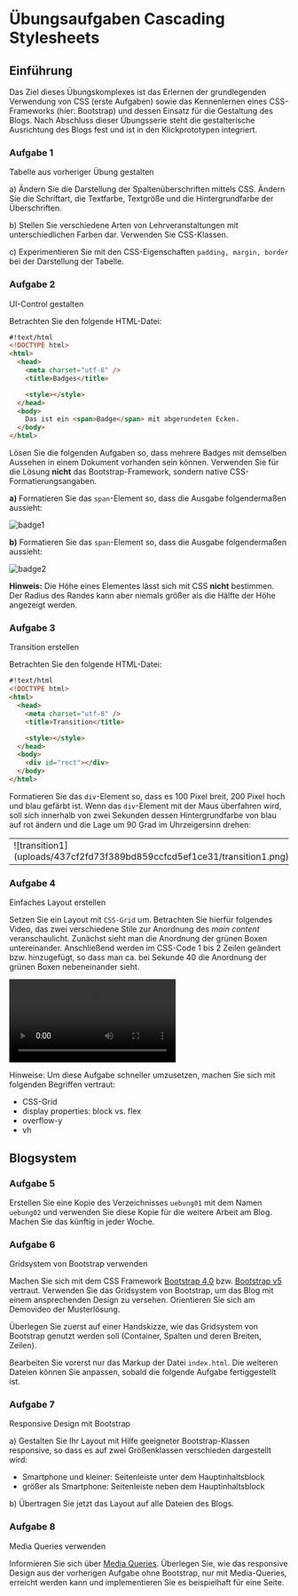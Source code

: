 # Übungsaufgaben Cascading Stylesheets

## Einführung

Das Ziel dieses Übungskomplexes ist das Erlernen der grundlegenden Verwendung von CSS (erste Aufgaben) sowie das Kennenlernen eines CSS-Frameworks (hier: Bootstrap) und dessen Einsatz für die Gestaltung des Blogs. Nach Abschluss dieser Übungsserie steht die gestalterische Ausrichtung des Blogs fest und ist in den Klickprototypen integriert.

### Aufgabe 1

Tabelle aus vorheriger Übung gestalten

a) Ändern Sie die Darstellung der Spaltenüberschriften mittels CSS. Ändern Sie die Schriftart, die Textfarbe, Textgröße und die Hintergrundfarbe der Überschriften.

b) Stellen Sie verschiedene Arten von Lehrveranstaltungen mit unterschiedlichen Farben dar.
Verwenden Sie CSS-Klassen.

c) Experimentieren Sie mit den CSS-Eigenschaften `padding, margin, border` bei der
Darstellung der Tabelle.

### Aufgabe 2

UI-Control gestalten

Betrachten Sie den folgende HTML-Datei:

```html
#!text/html
<!DOCTYPE html>
<html>
  <head>
    <meta charset="utf-8" />
    <title>Badges</title>

    <style></style>
  </head>
  <body>
    Das ist ein <span>Badge</span> mit abgerundeten Ecken.
  </body>
</html>
```

Lösen Sie die folgenden Aufgaben so, dass mehrere Badges mit demselben Aussehen in einem Dokument vorhanden sein können. Verwenden Sie für die Lösung **nicht** das Bootstrap-Framework, sondern native CSS-Formatierungsangaben.

**a)** Formatieren Sie das `span`-Element so, dass die Ausgabe folgendermaßen aussieht:

![badge1](uploads/f7b593069f3830d6c7cd9ec889f9f9ef/badge1.png)

**b)** Formatieren Sie das `span`-Element so, dass die Ausgabe folgendermaßen aussieht:

![badge2](uploads/f8f1c0407b9c5e681ebaf03ef982ea9e/badge2.png)

**Hinweis:** Die Höhe eines Elementes lässt sich mit CSS **nicht** bestimmen. Der Radius des Randes kann aber niemals größer als die Hälfte der Höhe angezeigt werden.

### Aufgabe 3

Transition erstellen

Betrachten Sie den folgende HTML-Datei:

```html
#!text/html
<!DOCTYPE html>
<html>
  <head>
    <meta charset="utf-8" />
    <title>Transition</title>

    <style></style>
  </head>
  <body>
    <div id="rect"></div>
  </body>
</html>
```

Formatieren Sie das `div`-Element so, dass es 100 Pixel breit, 200 Pixel hoch und blau gefärbt ist. Wenn das `div`-Element mit der Maus überfahren wird, soll sich innerhalb von zwei Sekunden dessen Hintergrundfarbe von blau auf rot ändern und die Lage um 90 Grad im Uhrzeigersinn drehen:

<table>
<td>
![transition1](uploads/437cf2fd73f389bd859ccfcd5ef1ce31/transition1.png)
<td>
![transition2](uploads/59b1b2d789364311648a66540f501f3a/transition2.png)
</table>

### Aufgabe 4

Einfaches Layout erstellen

Setzen Sie ein Layout mit `CSS-Grid` um. Betrachten Sie hierfür folgendes Video, das zwei verschiedene Stile zur Anordnung des _main content_ veranschaulicht. Zunächst sieht man die Anordnung der grünen Boxen untereinander. Anschließend werden im CSS-Code 1 bis 2 Zeilen geändert bzw. hinzugefügt, so dass man ca. bei Sekunde 40 die Anordnung der grünen Boxen nebeneinander sieht.

![Layout mit CSS-Grid](uploads/9ad63599e4123bfc50d8509b9255b33f/grid_block_flex.mp4)

Hinweise: Um diese Aufgabe schneller umzusetzen, machen Sie sich mit folgenden Begriffen vertraut:

- CSS-Grid
- display properties: block vs. flex
- overflow-y
- vh

## Blogsystem

### Aufgabe 5

Erstellen Sie eine Kopie des Verzeichnisses `uebung01` mit dem Namen `uebung02` und verwenden Sie diese Kopie für die weitere Arbeit am Blog. Machen Sie das künftig in jeder Woche.

### Aufgabe 6

Gridsystem von Bootstrap verwenden

Machen Sie sich mit dem CSS Framework [Bootstrap 4.0](https://getbootstrap.com/docs/4.0/getting-started/introduction/) bzw. [Bootstrap v5](https://getbootstrap.com/) vertraut. Verwenden Sie das Gridsystem von Bootstrap, um das Blog mit einem ansprechenden Design zu versehen. Orientieren Sie sich am Demovideo der Musterlösung.

Überlegen Sie zuerst auf einer Handskizze, wie das Gridsystem von Bootstrap genutzt werden soll (Container, Spalten und deren Breiten, Zeilen).

Bearbeiten Sie vorerst nur das Markup der Datei `index.html`. Die weiteren Dateien können Sie anpassen, sobald die folgende Aufgabe fertiggestellt ist.

### Aufgabe 7

Responsive Design mit Bootstrap

a) Gestalten Sie Ihr Layout mit Hilfe geeigneter Bootstrap-Klassen responsive, so dass es auf zwei Größenklassen verschieden dargestellt wird:

- Smartphone und kleiner: Seitenleiste unter dem Hauptinhaltsblock
- größer als Smartphone: Seitenleiste neben dem Hauptinhaltsblock

b) Übertragen Sie jetzt das Layout auf alle Dateien des Blogs.

### Aufgabe 8

Media Queries verwenden

Informieren Sie sich über [Media Queries]([https://www.w3schools.com/css/css3_mediaqueries.asp|). Überlegen Sie, wie das responsive Design aus der vorherigen Aufgabe ohne Bootstrap, nur mit Media-Queries, erreicht werden kann und implementieren Sie es beispielhaft für eine Seite.
